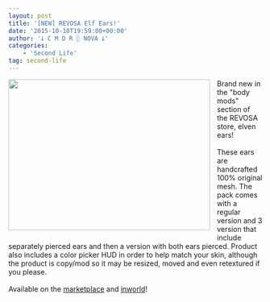 ```yaml
---
layout: post
title: '[NEW] REVOSA Elf Ears!'
date: '2015-10-10T19:59:00+00:00'
author: '𐕣 C M D R ░ NOVA 𐕣'
categories:
    - 'Second Life'
tag: second-life
---
```


<div style="clear: both; text-align: center;">
<a href="http://3.bp.blogspot.com/-IldiMN-O2s0/VhltodDcHWI/AAAAAAAAAYs/4M6Y9uNbUtc/s1600/elfearsad.png" style="clear: left; float: left; margin-bottom: 1em; margin-right: 1em;"><img border="0" height="300" src="http://3.bp.blogspot.com/-IldiMN-O2s0/VhltodDcHWI/AAAAAAAAAYs/4M6Y9uNbUtc/s400/elfearsad.png" width="400" /></a></div>
Brand new in the "body mods" section of the REVOSA store, elven ears!<br />
<br />
These ears are handcrafted 100% original mesh. The pack comes with a regular version and 3 version that include separately pierced ears and then a version with both ears pierced. Product also includes a color picker HUD in order to help match your skin, although the product is copy/mod so it may be resized, moved and even retextured if you please.<br />
<br />
Available on the <a href="https://marketplace.secondlife.com/p/REVOSA-Elf-Ears/7862345" target="_blank" rel="noopener">marketplace</a> and <a href="http://maps.secondlife.com/secondlife/Pisces/191/213/27" target="_blank" rel="noopener">inworld</a>!